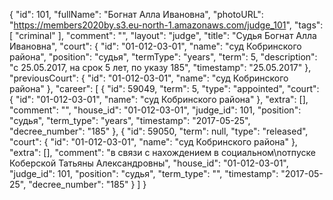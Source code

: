 {
    "id": 101,
    "fullName": "Богнат Алла Ивановна",
    "photoURL": "https://members2020by.s3.eu-north-1.amazonaws.com/judge_101",
    "tags": [
        "criminal"
    ],
    "comment": "",
    "layout": "judge",
    "title": "Судья Богнат Алла Ивановна",
    "court": {
        "id": "01-012-03-01",
        "name": "суд Кобринского района",
        "position": "судья",
        "termType": "years",
        "term": 5,
        "description": "c 25.05.2017, на срок 5 лет, по указу 185",
        "timestamp": "25.05.2017"
    },
    "previousCourt": {
        "id": "01-012-03-01",
        "name": "суд Кобринского района"
    },
    "career": [
        {
            "id": 59049,
            "term": 5,
            "type": "appointed",
            "court": {
                "id": "01-012-03-01",
                "name": "суд Кобринского района"
            },
            "extra": [],
            "comment": "",
            "house_id": "01-012-03-01",
            "judge_id": 101,
            "position": "судья",
            "term_type": "years",
            "timestamp": "2017-05-25",
            "decree_number": "185"
        },
        {
            "id": 59050,
            "term": null,
            "type": "released",
            "court": {
                "id": "01-012-03-01",
                "name": "суд Кобринского района"
            },
            "extra": [],
            "comment": "в связи с нахождением в социальном\nотпуске Коберской Татьяны Александровны",
            "house_id": "01-012-03-01",
            "judge_id": 101,
            "position": "судья",
            "term_type": "",
            "timestamp": "2017-05-25",
            "decree_number": "185"
        }
    ]
}